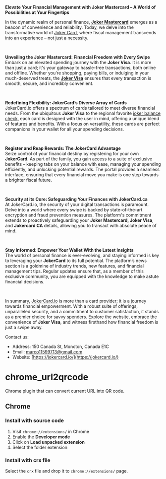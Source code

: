 **Elevate Your Financial Management with Joker Mastercard – A World of Possibilities at Your Fingertips**

In the dynamic realm of personal finance, [__Joker Mastercard__](https://jokercard.io/) emerges as a beacon of convenience and reliability. Today, we delve into the transformative world of [Joker Card](https://jokercard.io/), where fiscal management transcends into an experience – not just a necessity.

  
 

__Unveiling the Joker Mastercard: Financial Freedom with Every Swipe__  
Embark on an elevated spending journey with the __Joker Visa__. It is more than just a card; it's your gateway to hassle-free transactions, both online and offline. Whether you're shopping, paying bills, or indulging in your much-deserved treats, the [__Joker Visa__](https://jokercard.io/) ensures that every transaction is smooth, secure, and incredibly convenient.

  
 

__Redefining Flexibility: JokerCard’s Diverse Array of Cards__  
JokerCard.io offers a spectrum of cards tailored to meet diverse financial needs. From the ubiquitous __Joker Visa__ to the regional favorite [joker balance check](https://jokercard.io/), each card is designed with the user in mind, offering a unique blend of features and benefits. With a focus on versatility, these cards are perfect companions in your wallet for all your spending decisions.

  
 

__Register and Reap Rewards: The JokerCard Advantage__  
Seize control of your financial destiny by registering for your own __JokerCard__. As part of the family, you gain access to a suite of exclusive benefits – keeping tabs on your balance with ease, managing your spending efficiently, and unlocking potential rewards. The portal provides a seamless interface, ensuring that every financial move you make is one step towards a brighter fiscal future.

  
 

__Security at its Core: Safeguarding Your Finances with JokerCard.ca__  
At JokerCard.io, the security of your digital transactions is paramount. Delve into a world where every swipe is backed by state-of-the-art encryption and fraud prevention measures. The platform's commitment extends to proactively safeguarding your __Joker Mastercard, Joker Visa__, and __Jokercard CA__ details, allowing you to transact with absolute peace of mind.

  
 

__Stay Informed: Empower Your Wallet With the Latest Insights__  
The world of personal finance is ever-evolving, and staying informed is key to leveraging your __JokerCard__ to its full potential. The platform’s news section is a goldmine of industry trends, new features, and financial management tips. Regular updates ensure that, as a member of this exclusive community, you are equipped with the knowledge to make astute financial decisions.

  
 

In summary, [JokerCard.io](https://jokercard.io/) is more than a card provider; it is a journey towards financial empowerment. With a robust suite of offerings, unparalleled security, and a commitment to customer satisfaction, it stands as a premier choice for savvy spenders. Explore the website, embrace the convenience of __Joker Visa__, and witness firsthand how financial freedom is just a swipe away.

Contact us:

* Address: 150 Canada St, Moncton, Canada E1C 
* Email: [marco11599713@gmail.com](mailto:marco11599713@gmail.com)
* Website: [https://jokercard.io/](https://jokercard.io/)


# chrome_url2qrcode
Chrome plugin that can convert current URL into QR code.

## Chrome

### Install with source code

1. Visit `chrome://extensions/` in Chrome
2. Enable the **Developer mode**
3. Click on **Load unpacked extension**
4. Select the folder extension

### Install with crx file
Select the `crx` file and drop it to `chrome://extensions/` page.
